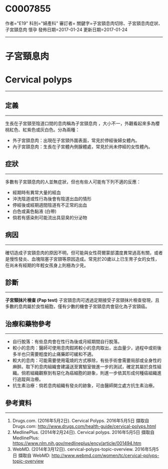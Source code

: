 # C0007855
作者="E19"
科別="婦產科"
審訂者=
關鍵字=子宮頸息肉切除、子宮頸息肉症狀、子宮頸息肉 懷孕
發佈日期=2017-01-24
更新日期=2017-01-24

----------
# 子宮頸息肉
# Cervical polyps
----------
## 定義
----------

生長在子宮頸至陰道口間的息肉稱為子宮頸息肉 ，大小不一，外觀看起來多為櫻桃紅色、紅紫色或灰白色。分為兩種：

- 外子宮頸息肉：出現在子宮頸外圍表面，常見於停經後婦女體內。
- 內子宮頸息肉：生長在子宮體內側腺體處，常見於尚未停經的女性體內。
## 症狀
----------

多數有子宮頸息肉的人並無症狀，但也有些人可能有下列不適的反應：

- 經期時有異常大量的經血
- 沖洗陰道或性行為後會有陰道出血的情形
- 停經後或經期週間陰道有不正常的出血
- 白色或黃色黏液 (白帶)
- 倘若有感染則可能流出具惡臭的分泌物
## 病因
----------

確切造成子宮頸息肉的原因不明，但可能與女性荷爾蒙部濃度異常過高有關，或者是慢性發炎、血塊阻塞子宮頸等原因造成。常見於20歲以上已生育子女的女性，在尚未有經期的年輕女孩身上則極為少見。

## 診斷
----------

**子宮頸抹片檢查 (Pap test)**
子宮頸息肉可透過定期接受子宮頸抹片檢查發現，且多數的息肉屬於良性細胞，僅有少數的機會子宮頸息肉會惡化為子宮頸癌。

## 治療和藥物參考
----------
- 自行脫落：有些息肉會在性行為後或月經期間自行脫落。
- 較小的息肉：醫師可使用息肉鉗將較小的息肉取出，出血量少，過程中或術後多半也只需要輕度的止痛藥即可緩和不適。
- 較大的息肉：可能需要使用電燒的方式移除，有些手術會需要局部或全身性的麻醉。取下的息肉組織會建議送至實驗室做進一步的測試，確定其屬於良性組織。倘若組織觀察到有惡化為癌細胞的跡象，則進一步依其形成何種癌組織進行追蹤與治療。
- 抗生素治療：倘若息肉組織有發炎的跡象，可由醫師開立處方抗生素治療。 
## 參考資料
----------
1. Drugs.com. (2016年5月2日). Cervical Polyps. 2016年5月5日 擷取自 Drugs.com: 
  http://www.drugs.com/health-guide/cervical-polyps.html
2. MedlinePlus. (2014年2月24日). Cervical polyps. 2016年5月5日 擷取自 MedlinePlus: 
  https://www.nlm.nih.gov/medlineplus/ency/article/001494.htm
3. WebMD. (2014年3月12日). cervical-polyps-topic-overview. 2016年5月5日 擷取自 WebMD: 
  http://www.webmd.com/women/tc/cervical-polyps-topic-overview

 

